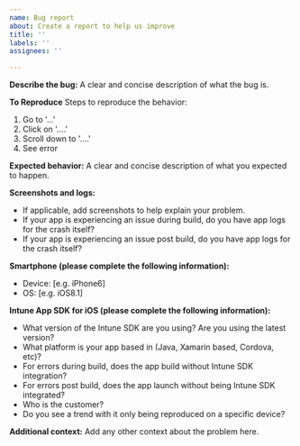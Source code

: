 ```yaml
---
name: Bug report
about: Create a report to help us improve
title: ''
labels: ''
assignees: ''

---
```


**Describe the bug:**
A clear and concise description of what the bug is.

**To Reproduce**
Steps to reproduce the behavior:
1. Go to '...'
2. Click on '....'
3. Scroll down to '....'
4. See error

**Expected behavior:**
A clear and concise description of what you expected to happen. 

**Screenshots and logs:**
- If applicable, add screenshots to help explain your problem. 
- If your app is experiencing an issue during build, do you have app logs for the crash itself? 
- If your app is experiencing an issue post build, do you have app logs for the crash itself?

**Smartphone (please complete the following information):**
 - Device: [e.g. iPhone6]
 - OS: [e.g. iOS8.1]

**Intune App SDK for iOS (please complete the following information):**
- What version of the Intune SDK are you using? Are you using the latest version?
- What platform is your app based in (Java, Xamarin based, Cordova, etc)?
- For errors during build, does the app build without Intune SDK integration?
- For errors post build, does the app launch without being Intune SDK integrated?
- Who is the customer?
- Do you see a trend with it only being reproduced on a specific device?

**Additional context:**
Add any other context about the problem here.
